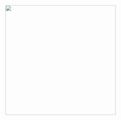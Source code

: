 <div id="header" align="center">
  <img src="https://media4.giphy.com/media/PgLLtnqHts1woXeKpy/giphy.gif?cid=790b7611f1504138faf695aa95d8ed3e7e2986416d126da2&rid=giphy.gif&ct=s" width="350"/>
</div>

<!--
**Eddevinc/Eddevinc** is a ✨ _special_ ✨ repository because its `README.md` (this file) appears on your GitHub profile.

Here are some ideas to get you started:

- 🔭 I’m currently working on ...
- 🌱 I’m currently learning ...
- 👯 I’m looking to collaborate on ...
- 🤔 I’m looking for help with ...
- 💬 Ask me about ...
- 📫 How to reach me: ...
- 😄 Pronouns: ...
- ⚡ Fun fact: ...
-->
